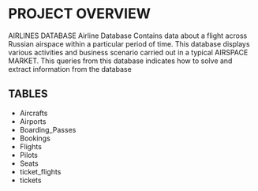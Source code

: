 #  PROJECT OVERVIEW
AIRLINES DATABASE
Airline Database Contains data about a flight across Russian airspace within a particular period of time. 
This database displays various activities and business scenario carried out in a typical AIRSPACE MARKET.
This queries from this database indicates how to solve and extract information from the database


## TABLES
-  Aircrafts
- Airports
- Boarding_Passes
- Bookings
- Flights
- Pilots
- Seats
- ticket_flights
- tickets


